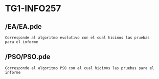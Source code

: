 # TG1-INFO257

## /EA/EA.pde
    Corresponde al algoritmo evolutivo con el cual hicimos las pruebas para el informe

## /PSO/PSO.pde
    Corresponde al algoritmo PSO con el cual hicimos las pruebas para el informe